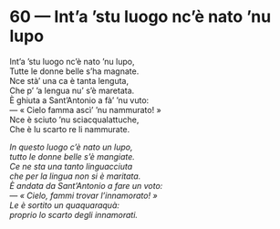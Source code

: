 # 60 — Int’a ’stu luogo nc’è nato ’nu lupo

Int’a ’stu luogo nc’è nato ’nu lupo,  
Tutte le donne belle s’ha magnate.  
Nce stà’ una ca è tanta lenguta,  
Che p’ ’a lengua nu’ s’è maretata.  
È ghiuta a Sant’Antonio a fà’ ’nu vuto:  
— « Cielo famma ascì’ ’nu nammurato! »  
Nce è sciuto ’nu sciacqualattuche,  
Che è lu scarto re li nammurate.

_In questo luogo c’è nato un lupo,  
tutto le donne belle s’è mangiate.  
Ce ne sta una tanto linguacciuta  
che per la lingua non si è maritata.  
È andata da Sant’Antonio a fare un voto:  
— « Cielo, fammi trovar l’innamorato! »  
Le è sortito un quaquaraquà:  
proprio lo scarto degli innamorati._


